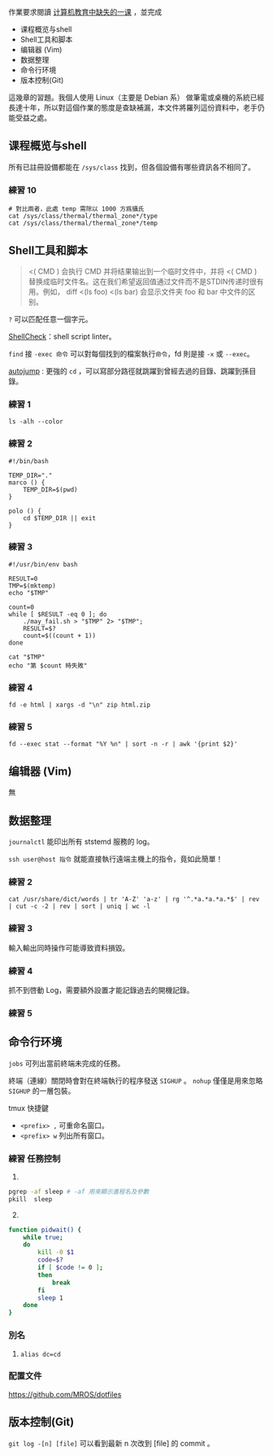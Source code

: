 作業要求閱讀 [计算机教育中缺失的一课](https://missing-semester-cn.github.io/) ，並完成

- 课程概览与shell
- Shell工具和脚本
- 编辑器 (Vim)
- 数据整理
- 命令行环境
- 版本控制(Git)

這幾章的習題。我個人使用 Linux（主要是 Debian 系） 做筆電或桌機的系統已經長達十年，所以對這個作業的態度是查缺補漏，本文件將羅列這份資料中，老手仍能受益之處。


## 课程概览与shell

所有已註冊設備都能在 `/sys/class` 找到，但各個設備有哪些資訊各不相同了。

### 練習 10

```
# 對比兩者，此處 temp 需除以 1000 方爲攝氏
cat /sys/class/thermal/thermal_zone*/type
cat /sys/class/thermal/thermal_zone*/temp
```

## Shell工具和脚本

> <( CMD ) 会执行 CMD 并将结果输出到一个临时文件中，并将 <( CMD ) 替换成临时文件名。这在我们希望返回值通过文件而不是STDIN传递时很有用。例如， diff <(ls foo) <(ls bar) 会显示文件夹 foo 和 bar 中文件的区别。

`?` 可以匹配任意一個字元。

[ShellCheck](https://github.com/koalaman/shellcheck)：shell script linter。

`find` 接 `-exec 命令` 可以對每個找到的檔案執行`命令`，fd 則是接 `-x` 或 `--exec`。

[autojump](https://github.com/wting/autojump) : 更強的 `cd` ，可以寫部分路徑就跳躍到曾經去過的目錄、跳躍到孫目錄。

### 練習 1
`ls -alh --color`
### 練習 2
```
#!/bin/bash

TEMP_DIR="."
marco () {
    TEMP_DIR=$(pwd)
}

polo () {
    cd $TEMP_DIR || exit
}
```

### 練習 3
```
#!/usr/bin/env bash

RESULT=0
TMP=$(mktemp)
echo "$TMP"

count=0
while [ $RESULT -eq 0 ]; do
    ./may_fail.sh > "$TMP" 2> "$TMP";
    RESULT=$?
    count=$((count + 1))
done

cat "$TMP"
echo "第 $count 時失敗"
```

### 練習 4
`fd -e html | xargs -d "\n" zip html.zip`

### 練習 5
`fd --exec stat --format "%Y %n" | sort -n -r | awk '{print $2}'`

## 编辑器 (Vim)
無

## 数据整理
`journalctl` 能印出所有 ststemd 服務的 log。

`ssh user@host 指令` 就能直接執行遠端主機上的指令，竟如此簡單！

### 練習 2
```
cat /usr/share/dict/words | tr 'A-Z' 'a-z' | rg '^.*a.*a.*a.*$' | rev | cut -c -2 | rev | sort | uniq | wc -l
```

### 練習 3
輸入輸出同時操作可能導致資料損毀。

### 練習 4
抓不到啓動 Log，需要額外設置才能記錄過去的開機記錄。
### 練習 5

## 命令行环境
`jobs` 可列出當前終端未完成的任務。

終端（連線）關閉時會對在終端執行的程序發送 `SIGHUP` 。 `nohup` 僅僅是用來忽略 `SIGHUP` 的一層包裝。

tmux 快捷鍵
- `<prefix> ,` 可重命名窗口。
- `<prefix> w` 列出所有窗口。

### 練習 任務控制

1.
```sh
pgrep -af sleep # -af 用來顯示進程名及參數
pkill  sleep
```
2.
```sh
function pidwait() {
    while true;
    do
        kill -0 $1
        code=$?
        if [ $code != 0 ];
        then
            break
        fi
        sleep 1
    done
}
```

### 別名
1. `alias dc=cd`

### 配置文件

https://github.com/MROS/dotfiles


## 版本控制(Git)

`git log -[n] [file]` 可以看到最新 n 次改到 [file] 的 commit 。

